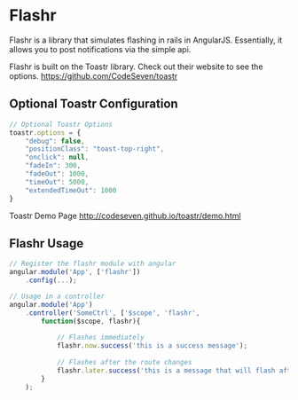 Flashr
==============
Flashr is a library that simulates flashing in rails in AngularJS.  Essentially, it allows you to post notifications via the simple api.  

Flashr is built on the Toastr library.  Check out their website to see the options.  https://github.com/CodeSeven/toastr

Optional Toastr Configuration
--------------
```js
// Optional Toastr Options
toastr.options = {
	"debug": false,
	"positionClass": "toast-top-right",
	"onclick": null,
	"fadeIn": 300,
	"fadeOut": 1000,
	"timeOut": 5000,
	"extendedTimeOut": 1000
}
```

Toastr Demo Page
http://codeseven.github.io/toastr/demo.html

Flashr Usage
--------------
```js
// Register the flashr module with angular
angular.module('App', ['flashr'])
	.config(...);

// Usage in a controller
angular.module('App')
	.controller('SomeCtrl', ['$scope', 'flashr', 
		function($scope, flashr){
			
			// Flashes immediately
			flashr.now.success('this is a success message');
			
			// Flashes after the route changes
			flashr.later.success('this is a message that will flash after the route changes');
		}
	);
```